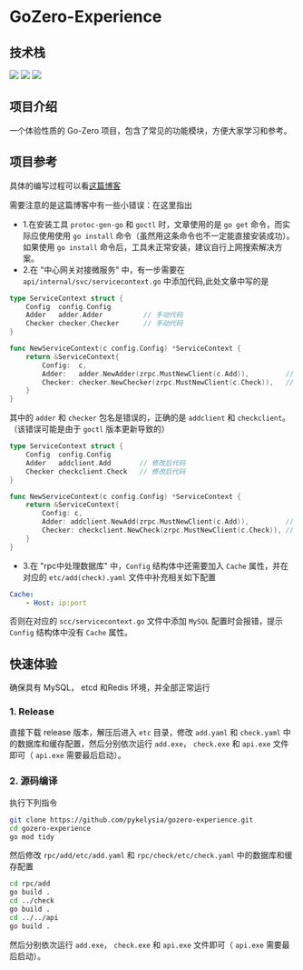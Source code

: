 # GoZero-Experience
## 技术栈
![](https://img.shields.io/badge/Language:-golang-blue)
![](https://img.shields.io/badge/use:-gozero-blue)
![](https://img.shields.io/badge/database:-mysql-blue)
## 项目介绍
一个体验性质的 Go-Zero 项目，包含了常见的功能模块，方便大家学习和参考。
## 项目参考
具体的编写过程可以看[这篇博客](https://dinglz.cn/p/golang%E5%BE%AE%E6%9C%8D%E5%8A%A1%E5%AE%9E%E6%88%98/)

需要注意的是这篇博客中有一些小错误：在这里指出
- 1.在安装工具 `protoc-gen-go` 和 `goctl` 时，文章使用的是 `go get` 命令，而实际应使用使用 `go install` 命令（虽然用这条命令也不一定能直接安装成功）。如果使用 `go install` 命令后，工具未正常安装，建议自行上网搜索解决方案。
- 2.在 "中心网关对接微服务" 中，有一步需要在 `api/internal/svc/servicecontext.go` 中添加代码,此处文章中写的是
```go
type ServiceContext struct {
    Config  config.Config
    Adder   adder.Adder          // 手动代码
    Checker checker.Checker      // 手动代码
}

func NewServiceContext(c config.Config) *ServiceContext {
    return &ServiceContext{
        Config:  c,
        Adder:   adder.NewAdder(zrpc.MustNewClient(c.Add)),         // 手动代码
        Checker: checker.NewChecker(zrpc.MustNewClient(c.Check)),   // 手动代码
    }
}
```
其中的 `adder` 和 `checker` 包名是错误的，正确的是 `addclient` 和 `checkclient`。（该错误可能是由于 `goctl` 版本更新导致的）
```go
type ServiceContext struct {
	Config  config.Config
	Adder   addclient.Add       // 修改后代码
	Checker checkclient.Check   // 修改后代码
}

func NewServiceContext(c config.Config) *ServiceContext {
	return &ServiceContext{
		Config: c,
		Adder: addclient.NewAdd(zrpc.MustNewClient(c.Add)),         // 修改后代码
		Checker: checkclient.NewCheck(zrpc.MustNewClient(c.Check)), // 修改后代码
	}
}
```
- 3.在 "rpc中处理数据库" 中，`Config` 结构体中还需要加入 `Cache` 属性，并在对应的 `etc/add(check).yaml` 文件中补充相关如下配置
```yaml
Cache:
    - Host: ip:port
```
否则在对应的 `scc/servicecontext.go` 文件中添加 `MySQL` 配置时会报错，提示 `Config` 结构体中没有 `Cache` 属性。
## 快速体验
确保具有 MySQL， etcd 和Redis 环境，并全部正常运行
### 1. Release
直接下载 release 版本，解压后进入 `etc` 目录，修改 `add.yaml` 和 `check.yaml` 中的数据库和缓存配置，然后分别依次运行 `add.exe`， `check.exe` 和 `api.exe` 文件即可（ `api.exe` 需要最后启动）。
### 2. 源码编译
执行下列指令
```bash
git clone https://github.com/pykelysia/gozero-experience.git
cd gozero-experience
go mod tidy
```
然后修改 `rpc/add/etc/add.yaml` 和 `rpc/check/etc/check.yaml` 中的数据库和缓存配置
```bash
cd rpc/add
go build .
cd ../check
go build .
cd ../../api
go build .
```
然后分别依次运行 `add.exe`， `check.exe` 和 `api.exe` 文件即可（ `api.exe` 需要最后启动）。